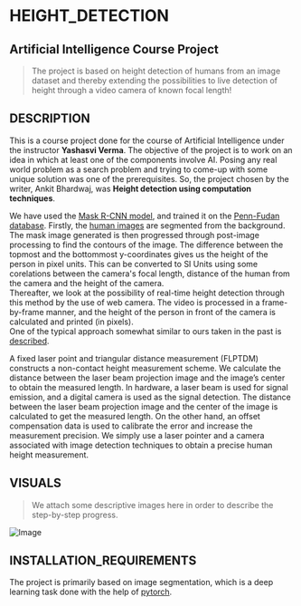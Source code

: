 # HEIGHT_DETECTION
## Artificial Intelligence Course Project

> The project is based on height detection of humans from an image dataset and thereby extending the possibilities to live detection of height through a video camera of known focal length!

## DESCRIPTION
This is a course project done for the course of Artificial Intelligence under the instructor **Yashasvi Verma**. The objective of the project is to work on an idea in which at least one of the components involve AI. Posing any real world problem as a search problem and trying to come-up with some unique solution was one of the prerequisites. So, the project chosen by the writer, Ankit Bhardwaj, was **Height detection using computation techniques**. <br/>

We have used the [Mask R-CNN model](https://arxiv.org/pdf/1703.06870.pdf), and trained it on the [Penn-Fudan database](https://www.cis.upenn.edu/~jshi/ped_html/). Firstly, the [human images](https://www.cis.upenn.edu/~jshi/ped_html/pageshow1.html) are segmented from the background. The mask image generated is then progressed through post-image processing to find the contours of the image. The difference between the topmost and the bottommost y-coordinates gives us the height of the person in pixel units. This can be converted to SI Units using some corelations between the camera's focal length, distance of the human from the camera and the height of the camera. <br/>
Thereafter, we look at the possibility of real-time height detection through this method by the use of web camera. The video is processed in a frame-by-frame manner, and the height of the person in front of the camera is calculated and printed (in pixels). <br/>
One of the typical approach somewhat similar to ours taken in the past is [described](http://ij3c.ncuteecs.org/volume/paperfile/4-3/IJ3C_6.pdf).

A fixed laser point and triangular distance measurement (FLPTDM) constructs a non-contact height measurement scheme. We calculate the distance between the laser beam projection image and the image’s center to obtain the measured length. In hardware, a laser beam is used for signal emission, and a digital camera is used as the signal detection. The distance between the laser beam projection image and the center of the image is calculated to get the measured length. On the other hand, an offset compensation data is used to calibrate the error and increase the measurement precision. We simply use a laser pointer and a camera associated with image detection techniques to obtain a precise human height measurement.


## VISUALS
> We attach some descriptive images here in order to describe the step-by-step progress.

![Image](blob:https://web.whatsapp.com/86401782-ff66-41d6-820f-ea1cad4120bf)




## INSTALLATION_REQUIREMENTS
The project is primarily based on image segmentation, which is a deep learning task done with the help of [pytorch](https://pytorch.org). 
